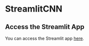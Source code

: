 # StreamlitCNN

## Access the Streamlit App

You can access the Streamlit app [here]([https://share.streamlit.io/your-username/your-repository/main/app_final.py](https://lylrg-streamlitcnn-app-final-mbfq79.streamlit.app/)).
